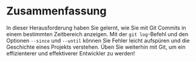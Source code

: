 # Zusammenfassung

In dieser Herausforderung haben Sie gelernt, wie Sie mit Git Commits in einem bestimmten Zeitbereich anzeigen. Mit der `git log`-Befehl und den Optionen `--since` und `--until` können Sie Fehler leicht aufspüren und die Geschichte eines Projekts verstehen. Üben Sie weiterhin mit Git, um ein effizienterer und effektiverer Entwickler zu werden!
